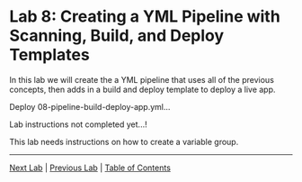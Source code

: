 # Lab 8: Creating a YML Pipeline with Scanning, Build, and Deploy Templates

In this lab we will create the a YML pipeline that uses all of the previous concepts, then adds in a build and deploy template to deploy a live app.

Deploy 08-pipeline-build-deploy-app.yml...

Lab instructions not completed yet...!

This lab needs instructions on how to create a variable group.

---

[Next Lab](./Lab_09.md) | [Previous Lab](./Lab_07.md) | [Table of Contents](./README.md)

